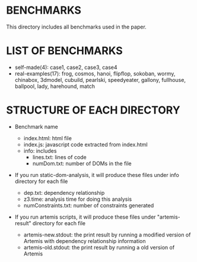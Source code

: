 BENCHMARKS
============
This directory includes all benchmarks used in the paper.


LIST OF BENCHMARKS
============
* self-made(4): case1, case2, case3, case4
* real-examples(17): frog, cosmos, hanoi, flipflop, sokoban, wormy, chinabox, 3dmodel, cubuild, pearlski, speedyeater, gallony, fullhouse, ballpool, lady, harehound, match


STRUCTURE OF EACH DIRECTORY
============
* Benchmark name
    * index.html: html file
    * index.js: javascript code extracted from index.html
    * info: includes
        * lines.txt: lines of code
        * numDom.txt: number of DOMs in the file

* If you run static-dom-analysis, it will produce these files under info directory for each file
    * dep.txt: dependency relationship
    * z3.time: analysis time for doing this analysis
    * numConstraints.txt: number of constraints generated
    
* If you run artemis scripts, it will produce these files under "artemis-result" directory for each file
    * artemis-new.stdout: the print result by running a modified version of Artemis with dependency relationship information
    * artemis-old.stdout: the print result by running a old version of Artemis

